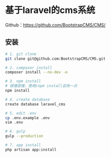 # 基于laravel的cms系统

Github：https://github.com/BootstrapCMS/CMS/

## 安装 

```sh
# 1. git clone 
git clone git@github.com:BootstrapCMS/CMS.git 

# 2. composer install
composer install --no-dev -o

# 3. npm install 
# 很慢很慢，使用cnpm install会快一点
npm install 

# 4. create database
create database laravel_cms

# 5. edit .env
cp .env.example .env 
vim .env 

# 6. gulp 
gulp --production

# 7. app install
php artisan app:install

```


